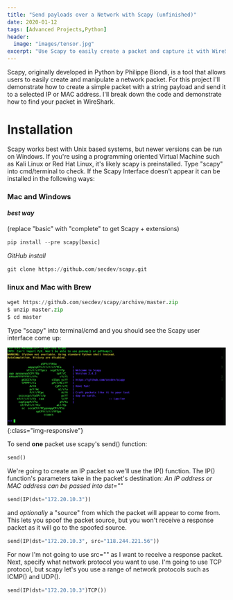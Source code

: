 ```yaml
---
title: "Send payloads over a Network with Scapy (unfinished)"
date: 2020-01-12
tags: [Advanced Projects,Python]
header:
  image: "images/tensor.jpg"
excerpt: "Use Scapy to easily create a packet and capture it with WireShark"
---
```

 Scapy, originally developed in Python by Philippe Biondi, is a tool that allows users to easily create and manipulate a network packet. For this project I'll demonstrate how to create a simple packet with a string payload and send it to a selected IP or MAC address. I'll break down the code and demonstrate how to find your packet in WireShark.

# Installation
 Scapy works best with Unix based systems, but newer versions can be run on Windows. If you're using a programming oriented Virtual Machine such as Kali Linux or Red Hat Linux, it's likely scapy is preinstalled. Type "scapy" into cmd/terminal to check. If the Scapy Interface doesn't appear it can be installed in the following ways:
### **Mac and Windows**
#### *best way*

(replace "basic" with "complete" to get Scapy + extensions)
```python
pip install --pre scapy[basic]
```
*GitHub install*
```python
git clone https://github.com/secdev/scapy.git
```
### **linux and Mac with Brew**

```python
wget https://github.com/secdev/scapy/archive/master.zip
$ unzip master.zip
$ cd master
```


Type "scapy" into terminal/cmd and you should see the Scapy user interface come up:

![WEBDRIVER-EX1](/images/scapyUI.png){:class="img-responsive"}

To send **one** packet use scapy's send() function:
```python
send()
```
We're going to create an IP packet so we'll use the IP() function. The IP() function's parameters take in the packet's destination:
*An IP address or MAC address can be passed into dst=""*

```python
send(IP(dst="172.20.10.3"))
```
and *optionally* a "source" from which the packet will appear to come from. This lets you spoof the packet source, but you won't receive a response packet as it will go to the spoofed source.
```python
send(IP(dst="172.20.10.3", src="118.244.221.56"))
```
For now I'm not going to use src="" as I want to receive a response packet. Next, specify what network protocol you want to use. I'm going to use TCP protocol, but scapy let's you use a range of network protocols such as ICMP() and UDP().
```python
send(IP(dst="172.20.10.3")TCP())
```
